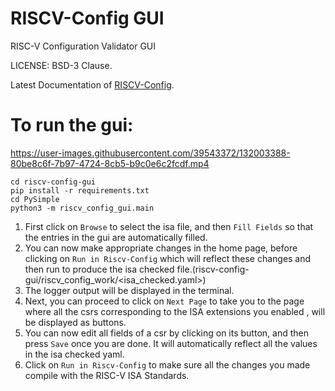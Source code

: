  RISCV-Config GUI
=================

RISC-V Configuration Validator GUI

LICENSE: BSD-3 Clause.

Latest Documentation of [RISCV-Config](<https://riscv-config.readthedocs.io/>).

To run the gui:
===============

https://user-images.githubusercontent.com/39543372/132003388-80be8c6f-7b97-4724-8cb5-b9c0e6c2fcdf.mp4

```
cd riscv-config-gui
pip install -r requirements.txt
cd PySimple
python3 -m riscv_config_gui.main 
```

1. First click on `Browse` to select the isa file, and then `Fill Fields` so that the entries in the gui are automatically filled.
2. You can now make appropriate changes in the home page, before clicking on `Run in Riscv-Config` which will reflect these changes and then run to produce the isa checked file.(riscv-config-gui/riscv_config_work/<isa_checked.yaml>)
3.  The logger output will be displayed in the terminal.
4. Next, you can proceed to click on `Next Page` to take you to the page where all the csrs corresponding to the ISA extensions you enabled , will be displayed as buttons.
5. You can now edit all fields of a csr by clicking on its button, and then press `Save` once you are done. It will automatically reflect all the values in the isa checked yaml. 
6. Click on `Run in Riscv-Config` to make sure all the changes you made compile with the RISC-V ISA Standards.


